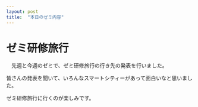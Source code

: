 ```yaml
---
layout: post
title:  "本日のゼミ内容"
---
```


# ゼミ研修旅行
　先週と今週のゼミで、ゼミ研修旅行の行き先の発表を行いました。
 
 皆さんの発表を聞いて、いろんなスマートシティーがあって面白いなと思いました。
 
 ゼミ研修旅行に行くのが楽しみです。
 
